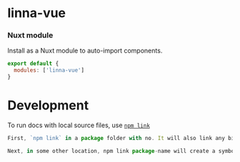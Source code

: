 # linna-vue

### Nuxt module

Install as a Nuxt module to auto-import components.

```js
export default {
  modules: ['linna-vue']
}
```

# Development

To run docs with local source files, use [`npm link`](https://docs.npmjs.com/cli/v8/commands/npm-link)

```js
First, `npm link` in a package folder with no. It will also link any bins in the package to {prefix}/bin/{name}. Note that npm link uses the global prefix (see npm prefix -g for its value).

Next, in some other location, npm link package-name will create a symbolic link from globally-installed package-name to node_modules/ of the current folder.
```
